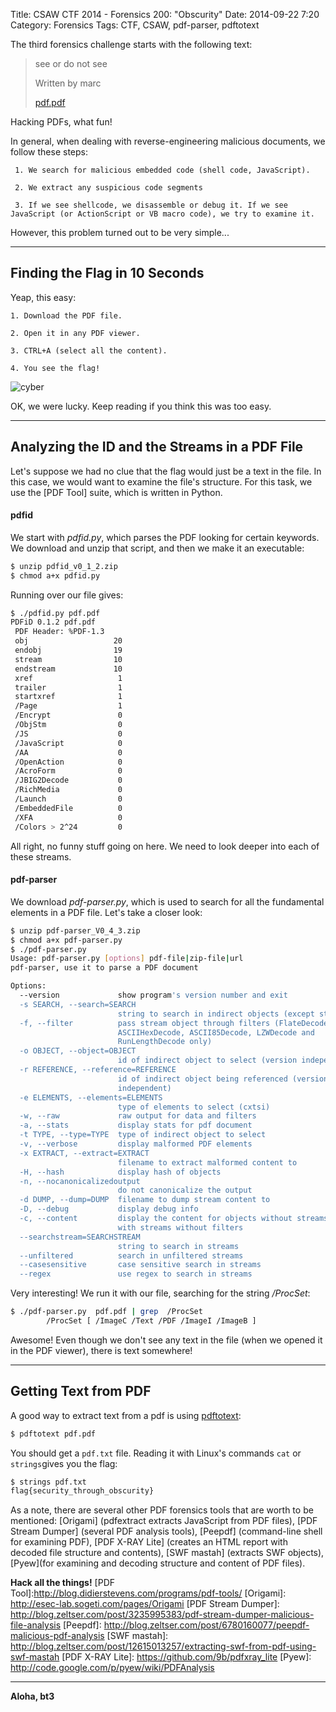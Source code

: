 Title:   CSAW CTF 2014 - Forensics 200: "Obscurity"
Date: 2014-09-22 7:20
Category: Forensics
Tags: CTF, CSAW, pdf-parser, pdftotext




The third forensics challenge starts with the following text:

> see or do not see
>
> Written by marc
>
> [pdf.pdf]
>


Hacking PDFs, what fun!


In general, when dealing with reverse-engineering malicious documents, we follow these steps:

     1. We search for malicious embedded code (shell code, JavaScript).

     2. We extract any suspicious code segments

     3. If we see shellcode, we disassemble or debug it. If we see JavaScript (or ActionScript or VB macro code), we try to examine it.


However, this problem turned out to be very simple...

---

## Finding the Flag in 10 Seconds

Yeap, this easy:


    1. Download the PDF file.

    2. Open it in any PDF viewer.

    3. CTRL+A (select all the content).

    4. You see the flag!

![cyber](http://i.imgur.com/b03EehK.png)

OK, we were lucky. Keep reading if you think this was too easy.



----

## Analyzing the ID and the Streams in a PDF File

Let's suppose we had no clue that the flag would just be a text in the file. In this case, we would want to examine the file's structure. For this task, we use the [PDF Tool] suite, which is written in Python.

#### pdfid

We start with *pdfid.py*, which parses the PDF  looking for certain keywords. We download and unzip that script, and then we make it an executable:

```sh
$ unzip pdfid_v0_1_2.zip
$ chmod a+x pdfid.py
```

Running over our file gives:
```sh
$ ./pdfid.py pdf.pdf
PDFiD 0.1.2 pdf.pdf
 PDF Header: %PDF-1.3
 obj                   20
 endobj                19
 stream                10
 endstream             10
 xref                   1
 trailer                1
 startxref              1
 /Page                  1
 /Encrypt               0
 /ObjStm                0
 /JS                    0
 /JavaScript            0
 /AA                    0
 /OpenAction            0
 /AcroForm              0
 /JBIG2Decode           0
 /RichMedia             0
 /Launch                0
 /EmbeddedFile          0
 /XFA                   0
 /Colors > 2^24         0
```

All right, no funny stuff going on here. We need to look deeper into each of these streams.

#### pdf-parser

We download *pdf-parser.py*, which is used to search for all the fundamental elements in a PDF file. Let's take a closer look:

```sh
$ unzip pdf-parser_V0_4_3.zip
$ chmod a+x pdf-parser.py
$ ./pdf-parser.py
Usage: pdf-parser.py [options] pdf-file|zip-file|url
pdf-parser, use it to parse a PDF document

Options:
  --version             show program's version number and exit
  -s SEARCH, --search=SEARCH
                        string to search in indirect objects (except streams)
  -f, --filter          pass stream object through filters (FlateDecode,
                        ASCIIHexDecode, ASCII85Decode, LZWDecode and
                        RunLengthDecode only)
  -o OBJECT, --object=OBJECT
                        id of indirect object to select (version independent)
  -r REFERENCE, --reference=REFERENCE
                        id of indirect object being referenced (version
                        independent)
  -e ELEMENTS, --elements=ELEMENTS
                        type of elements to select (cxtsi)
  -w, --raw             raw output for data and filters
  -a, --stats           display stats for pdf document
  -t TYPE, --type=TYPE  type of indirect object to select
  -v, --verbose         display malformed PDF elements
  -x EXTRACT, --extract=EXTRACT
                        filename to extract malformed content to
  -H, --hash            display hash of objects
  -n, --nocanonicalizedoutput
                        do not canonicalize the output
  -d DUMP, --dump=DUMP  filename to dump stream content to
  -D, --debug           display debug info
  -c, --content         display the content for objects without streams or
                        with streams without filters
  --searchstream=SEARCHSTREAM
                        string to search in streams
  --unfiltered          search in unfiltered streams
  --casesensitive       case sensitive search in streams
  --regex               use regex to search in streams
```

Very interesting! We run it with our file, searching for the string */ProcSet*:
```sh
$ ./pdf-parser.py  pdf.pdf | grep  /ProcSet
        /ProcSet [ /ImageC /Text /PDF /ImageI /ImageB ]
```
Awesome! Even though we don't see any text in the file (when we opened it in the PDF viewer), there is text somewhere!


-------------

## Getting Text from PDF


A good way to extract text from a pdf is using [pdftotext]:

```sh
$ pdftotext pdf.pdf
```

You should get a ```pdf.txt``` file. Reading it with Linux's commands ```cat``` or ```strings```gives you the flag:

```sh
$ strings pdf.txt
flag{security_through_obscurity}
```

As a note, there are several other PDF forensics tools that are worth to be mentioned: [Origami] (pdfextract extracts JavaScript from PDF files), [PDF Stream Dumper] (several PDF analysis tools), [Peepdf] (command-line shell for examining PDF), [PDF X-RAY Lite] (creates an HTML report with decoded file structure and contents), [SWF mastah] (extracts SWF objects), [Pyew](for examining and decoding structure and content of PDF files).





**Hack all the things!**
[PDF Tool]:http://blog.didierstevens.com/programs/pdf-tools/
[Origami]: http://esec-lab.sogeti.com/pages/Origami
[PDF Stream Dumper]: http://blog.zeltser.com/post/3235995383/pdf-stream-dumper-malicious-file-analysis
[Peepdf]: http://blog.zeltser.com/post/6780160077/peepdf-malicious-pdf-analysis
[SWF mastah]: http://blog.zeltser.com/post/12615013257/extracting-swf-from-pdf-using-swf-mastah
[PDF X-RAY Lite]: https://github.com/9b/pdfxray_lite
[Pyew]: http://code.google.com/p/pyew/wiki/PDFAnalysis

[this website]: http://blog.didierstevens.com/programs/pdf-tools/
[pdf-tools]: https://apps.fedoraproject.org/packages/pdf-tools
[pdf.pdf]: https://ctf.isis.poly.edu/static/uploads/883c7046854e04138c55680ffde90a61/pdf.pdf
[pdftotext]: http://en.wikipedia.org/wiki/Pdftotext

----

**Aloha, bt3**